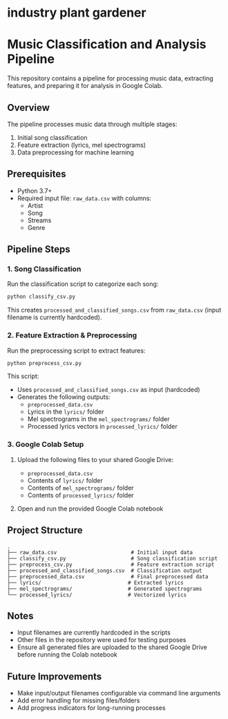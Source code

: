 # industry plant gardener

# Music Classification and Analysis Pipeline

This repository contains a pipeline for processing music data, extracting features, and preparing it for analysis in Google Colab.

## Overview

The pipeline processes music data through multiple stages:
1. Initial song classification
2. Feature extraction (lyrics, mel spectrograms)
3. Data preprocessing for machine learning

## Prerequisites

- Python 3.7+
- Required input file: `raw_data.csv` with columns:
  - Artist
  - Song
  - Streams
  - Genre

## Pipeline Steps

### 1. Song Classification

Run the classification script to categorize each song:

```bash
python classify_csv.py
```

This creates `processed_and_classified_songs.csv` from `raw_data.csv` (input filename is currently hardcoded).

### 2. Feature Extraction & Preprocessing

Run the preprocessing script to extract features:

```bash
python preprocess_csv.py
```

This script:
- Uses `processed_and_classified_songs.csv` as input (hardcoded)
- Generates the following outputs:
  - `preprocessed_data.csv`
  - Lyrics in the `lyrics/` folder
  - Mel spectrograms in the `mel_spectrograms/` folder
  - Processed lyrics vectors in `processed_lyrics/` folder

### 3. Google Colab Setup

1. Upload the following files to your shared Google Drive:
   - `preprocessed_data.csv`
   - Contents of `lyrics/` folder
   - Contents of `mel_spectrograms/` folder
   - Contents of `processed_lyrics/` folder

2. Open and run the provided Google Colab notebook

## Project Structure

```
.
├── raw_data.csv                        # Initial input data
├── classify_csv.py                     # Song classification script
├── preprocess_csv.py                   # Feature extraction script
├── processed_and_classified_songs.csv  # Classification output
├── preprocessed_data.csv               # Final preprocessed data
├── lyrics/                            # Extracted lyrics
├── mel_spectrograms/                  # Generated spectrograms
└── processed_lyrics/                  # Vectorized lyrics
```

## Notes

- Input filenames are currently hardcoded in the scripts
- Other files in the repository were used for testing purposes
- Ensure all generated files are uploaded to the shared Google Drive before running the Colab notebook

## Future Improvements

- Make input/output filenames configurable via command line arguments
- Add error handling for missing files/folders
- Add progress indicators for long-running processes
